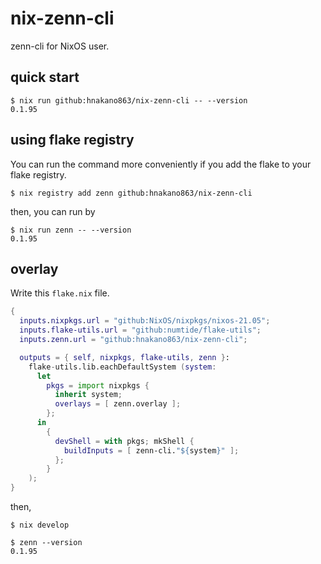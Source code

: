 # nix-zenn-cli
zenn-cli for NixOS user.

## quick start

```console
$ nix run github:hnakano863/nix-zenn-cli -- --version
0.1.95
```

## using flake registry

You can run the command more conveniently if you add the flake to your flake registry.

```console
$ nix registry add zenn github:hnakano863/nix-zenn-cli
```

then, you can run by

```console
$ nix run zenn -- --version
0.1.95
```

## overlay

Write this `flake.nix` file.

```nix flake.nix
{
  inputs.nixpkgs.url = "github:NixOS/nixpkgs/nixos-21.05";
  inputs.flake-utils.url = "github:numtide/flake-utils";
  inputs.zenn.url = "github:hnakano863/nix-zenn-cli";

  outputs = { self, nixpkgs, flake-utils, zenn }:
    flake-utils.lib.eachDefaultSystem (system:
      let
        pkgs = import nixpkgs {
          inherit system;
          overlays = [ zenn.overlay ];
        };
      in
        {
          devShell = with pkgs; mkShell {
            buildInputs = [ zenn-cli."${system}" ];
          };
        }
    );
}
```

then,

```console
$ nix develop

$ zenn --version
0.1.95
```

